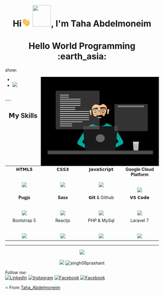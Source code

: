 
<div>
 <h1 align="center">Hi<img src="https://raw.githubusercontent.com/ABSphreak/ABSphreak/master/gifs/Hi.gif" width="30px"> <img src="https://i.pinimg.com/originals/28/02/00/28020003d4a493c78d8202ba6c35f179.gif" width="60px" height="70px">, I'm Taha Abdelmoneim </h1>
 <h1 align= "center"><b>Hello World Programming :earth_asia:</b></h1>

</div>

show:
- <img  src="./thoughtworks-gif_dribbble.gif" height="290px" align="right" />
- <img src="https://github-readme-stats.vercel.app/api?username=singh08prashant&show_icons=true&title_color=00ffff&text_color=33ff33&bg_color=333333&icon_color=ffff4d" />



<br />
---




<center>   <h2 align ="center"> 𝗠𝘆 Skills </h2> </center>

<table align ="center">
  <tbody>
    <tr valign="top">
      <td width="25%" align="center">
        <span>𝗛𝗧𝗠𝗟𝟱</span><br><br><br>
        <img height="65px" src="https://cdn.svgporn.com/logos/html-5.svg">
      </td>
      <td width="25%" align="center">
        <span>𝗖𝗦𝗦𝟯</span><br><br><br>
        <img height="65px" src="https://cdn.svgporn.com/logos/css-3.svg">
      </td>
      <td width="25%" align="center">
        <span>𝗝𝗮𝘃𝗮𝗦𝗰𝗿𝗶𝗽𝘁</span><br><br><br>
        <img height="65px" src="https://cdn.svgporn.com/logos/javascript.svg">
      </td>
      <td width="25%" align="center">
        <span> <b>Google Cloud Platform</b></span><br><br><br>
        <img height="65px" src="https://download.logo.wine/logo/Google_Cloud_Platform/Google_Cloud_Platform-Logo.wine.png">
      </td>
    </tr>
    <tr valign="top">
      <td width="25%" align="center">
         <span><b>Pugjs</b></span><br><br><br>
        <img height="64px" src="https://cdn.freebiesupply.com/logos/large/2x/pug-logo-png-transparent.png">
      </td>
      <td width="25%" align="center">
        <span><b>Sass</b></span><br><br><br>
        <img height="64px" src="https://www.pngkit.com/png/detail/377-3771972_sass.png">
      </td>
      <td width="25%" align="center">
        <span>𝗚𝗶𝘁 & Github</span><br><br><br>
        <img height="64px" src="https://cdn.svgporn.com/logos/git-icon.svg">
      </td>
      <td width="25%" align="center">
        <span>𝗩𝗦 𝗖𝗼𝗱𝗲</span><br><br><br>
        <img height="64px" src="https://cdn.svgporn.com/logos/visual-studio-code.svg">
      </td>
    </tr>
    <tr>
      <td width="25%" align="center">
        <span>Bootstrap 5</span><br><br><br>
        <img height="64px" src="https://www.brcline.com/wp-content/uploads/2016/01/bootstrap-logo.png">
      </td>
      <td width="25%" align="center">
        <span>Reactjs</span><br><br><br>
        <img height="64px" src="https://brandslogos.com/wp-content/uploads/thumbs/react-logo-vector-1.svg">
      </td>
      <td width="25%" align="center">
        <span>PHP & MySql</span><br><br><br>
        <img height="64px" src="https://2.bp.blogspot.com/-y6gb1DfArMA/V6pfuapx6AI/AAAAAAAABfc/MX60Q7VqbQME7f9Vlm_8dyrGFM2GRtzvQCLcB/s1600/free-php-mysql-training-course-online-tutorial.jpg">
      </td> 
      <td width="25%" align="center">
        <span>Laravel 7</span><br><br><br>
        <img height="64px" src="https://camo.githubusercontent.com/14ece976ba20d761d742ef185f26689fc12247606f81d971d41820f3b05a5111/68747470733a2f2f692e6d6f72696f682e636f6d2f323032302f30332f30352f6166636161633436386239372e6a7067">
      </td> 
    </tr>
  </tbody>
</table>
</p>

<hr>


<p align = "center">
<img src="https://camo.githubusercontent.com/c02784b921148cba636bc9e44e179f60112cda7952d7eb67fbe44fa1d97a40da/68747470733a2f2f6769746875622d70726f66696c652d74726f7068792e76657263656c2e6170702f3f757365726e616d653d73696e676830387072617368616e7426726f773d31266e6f2d6672616d653d74727565">
</p>

<p align="center">

<img src="https://img.shields.io/badge/dynamic/json?color=brightgreen&label=followers&query=followers&url=https%3A%2F%2Fapi.github.com%2Fusers%2Fsingh08prashant" />
<img src="https://komarev.com/ghpvc/?username=singh08prashant" alt="singh08prashant" />

</p>
<i>Follow me:</i><br>
<a href="https://www.linkedin.com/in/taha-abdelmoneim-2528361b1/" target="_blank"><img src="https://img.shields.io/badge/LinkedIn-%230077B5.svg?&style=flat-square&logo=linkedin&logoColor=white" alt="LinkedIn"></a>
<a href="https://www.instagram.com/tahaabdlmonim/" target="_blank"><img src="https://img.shields.io/badge/Instagram-%23E4405F.svg?&style=flat-square&logo=instagram&logoColor=white" alt="Instagram"></a>
<a href="https://www.facebook.com/Taha.Viras" target="_blank"><img src="https://img.shields.io/badge/Facebook-%231877F2.svg?&style=flat-square&logo=facebook&logoColor=white" alt="Facebook"></a>
<a href="https://api.whatsapp.com/send?phone=201090770686&text=Taha_Abdelmoneim"><img src="https://img.shields.io/badge/-Whatsapp-4CA143?style=flat-square&labelColor=4CA143&logo=whatsapp&logoColor=white&link=https://api.whatsapp.com/send?phone=201090770686&text=Taha_Abdelmoneim" alt="Facebook"></a>

⭐ From [Taha_Abdelmoneim](https://github.com/Taha-Abdelmonim)

<!--
**Taha-Abdelmonim/Taha-Abdelmonim** is a ✨ _special_ ✨ repository because its `README.md` (this file) appears on your GitHub profile.
[![Whatsapp Badge](https://img.shields.io/badge/-Whatsapp-4CA143?style=flat-square&labelColor=4CA143&logo=whatsapp&logoColor=white&link=https://api.whatsapp.com/send?phone=201090770686&text=Taha_Abdelmoneim!)](https://api.whatsapp.com/send?phone=201090770686&text=Taha_Abdelmoneim!)

 <p align ="center">
<img src="https://camo.githubusercontent.com/3b7c592ede97b6138ffd4b1cc1541c2f3b11fd39/687474703a2f2f33312e6d656469612e74756d626c722e636f6d2f31376665613932306666333665663466356238373764353231366137616164392f74756d626c725f6d6f39786a65387a5a34317163626975666f315f313238302e676966" height="350px" width ="350px">
</p>
-->
